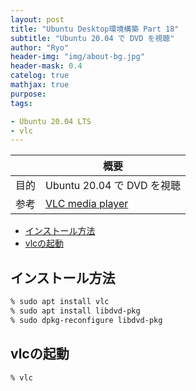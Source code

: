 ```yaml
---
layout: post
title: "Ubuntu Desktop環境構築 Part 18"
subtitle: "Ubuntu 20.04 で DVD を視聴"
author: "Ryo"
header-img: "img/about-bg.jpg"
header-mask: 0.4
catelog: true
mathjax: true
purpose: 
tags:

- Ubuntu 20.04 LTS
- vlc
---
```


<!-- Global site tag (gtag.js) - Google Analytics -->
<script async src="https://www.googletagmanager.com/gtag/js?id=G-LVL413SV09"></script>
<script>
  window.dataLayer = window.dataLayer || [];
  function gtag(){dataLayer.push(arguments);}
  gtag('js', new Date());

  gtag('config', 'G-LVL413SV09');
</script>

||概要|
|---|---|
|目的|Ubuntu 20.04 で DVD を視聴|
|参考|[VLC media player](https://www.videolan.org/vlc/)|

<!-- START doctoc generated TOC please keep comment here to allow auto update -->
<!-- DON'T EDIT THIS SECTION, INSTEAD RE-RUN doctoc TO UPDATE -->

- [インストール方法](#%E3%82%A4%E3%83%B3%E3%82%B9%E3%83%88%E3%83%BC%E3%83%AB%E6%96%B9%E6%B3%95)
- [vlcの起動](#vlc%E3%81%AE%E8%B5%B7%E5%8B%95)

<!-- END doctoc generated TOC please keep comment here to allow auto update -->

## インストール方法

```zsh
% sudo apt install vlc
% sudo apt install libdvd-pkg
% sudo dpkg-reconfigure libdvd-pkg
```

## vlcの起動

```zsh
% vlc
```
